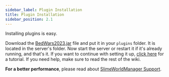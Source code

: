 ```yaml
---
sidebar_label: Plugin Installation
title: Plugin Installation
sidebar_position: 2.1
---
```

Installing plugins is easy. 

Download the [BedWars2023.jar](https://github.com/tomkeuper/BedWars2023/releases) file and put it in your `plugins` folder. It is located in the server's folder. Now start the server or restart it if it's already running, and that's it. If you want to continue with setting it up, [click here](creating-arenas) for a tutorial. If you need help, make sure to read the rest of the wiki.

**For a better performance**, please read about [SlimeWorldManager Support](../hooks/swm-hook).
